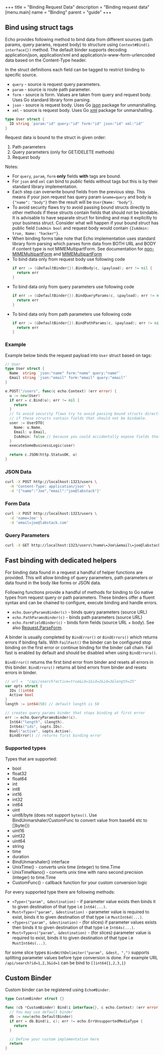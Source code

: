 +++
title = "Binding Request Data"
description = "Binding request data"
[menu.main]
  name = "Binding"
  parent = "guide"
+++

## Bind using struct tags

Echo provides following method to bind data from different sources (path params, query params, request body) to structure using 
`Context#Bind(i interface{})` method.
The default binder supports decoding application/json, application/xml and
application/x-www-form-urlencoded data based on the Content-Type header.

In the struct definitions each field can be tagged to restrict binding to specific source.

* `query` - source is request query parameters.
* `param` - source is route path parameter.
* `form` - source is form. Values are taken from query and request body. Uses Go standard library form parsing.
* `json` - source is request body. Uses Go [json](https://golang.org/pkg/encoding/json/) package for unmarshalling.
* `xml` - source is request body. Uses Go [xml](https://golang.org/pkg/encoding/xml/) package for unmarshalling.

```go
type User struct {
  ID string `param:"id" query:"id" form:"id" json:"id" xml:"id"`
}
```

Request data is bound to the struct in given order:

1. Path parameters
2. Query parameters (only for GET/DELETE methods)
3. Request body

Notes:

* For `query`, `param`, `form` **only** fields **with** tags are bound.
* For `json` and `xml` can bind to *public* fields without tags but this is by their standard library implementation.
* Each step can overwrite bound fields from the previous step. This means if your json request has query param
  `&name=query` and body is `{"name": "body"}` then the result will be `User{Name: "body"}`.
* To avoid security flaws try to avoid passing bound structs directly to other methods if
  these structs contain fields that should not be bindable. It is advisable to have separate struct for binding and map it
  explicitly to your business struct. Consider what will happen if your bound struct has public
  field `IsAdmin bool` and request body would contain `{IsAdmin: true, Name: "hacker"}`.
* When binding forms take note that Echo implementation uses standard library form parsing which parses form data 
  from BOTH URL and BODY if content type is not MIMEMultipartForm. See documentation for [non-MIMEMultipartForm](https://golang.org/pkg/net/http/#Request.ParseForm)
  and [MIMEMultipartForm](https://golang.org/pkg/net/http/#Request.ParseMultipartForm)
* To bind data only from request body use following code
  ```go
  if err := (&DefaultBinder{}).BindBody(c, &payload); err != nil {
    return err
  }
  ```
* To bind data only from query parameters use following code
  ```go
  if err := (&DefaultBinder{}).BindQueryParams(c, &payload); err != nil {
    return err
  }
  ```
* To bind data only from path parameters use following code
  ```go
  if err := (&DefaultBinder{}).BindPathParams(c, &payload); err != nil {
    return err
  }
  ```

### Example

Example below binds the request payload into `User` struct based on tags:

```go
// User
type User struct {
  Name  string `json:"name" form:"name" query:"name"`
  Email string `json:"email" form:"email" query:"email"`
}
```

```go
e.POST("/users", func(c echo.Context) (err error) {
  u := new(User)
  if err = c.Bind(u); err != nil {
    return
  }
  // To avoid security flaws try to avoid passing bound structs directly to other methods 
  // if these structs contain fields that should not be bindable. 
  user := UserDTO{
    Name: u.Name,
    Email: u.Email,
    IsAdmin: false // because you could accidentally expose fields that should not be bind
  }
  executeSomeBusinessLogic(user)
  
  return c.JSON(http.StatusOK, u)
}
```

### JSON Data

```sh
curl -X POST http://localhost:1323/users \
  -H 'Content-Type: application/json' \
  -d '{"name":"Joe","email":"joe@labstack"}'
```

### Form Data

```sh
curl -X POST http://localhost:1323/users \
  -d 'name=Joe' \
  -d 'email=joe@labstack.com'
```

### Query Parameters

```sh
curl -X GET http://localhost:1323/users\?name\=Joe\&email\=joe@labstack.com
```

## Fast binding with dedicated helpers

For binding data found in a request a handful of helper functions are provided. This will allow binding of query parameters, path parameters or data found in the body like forms or JSON data.

Following functions provide a handful of methods for binding to Go native types from request query or path parameters. These binders offer a fluent syntax and can be chained to configure, execute binding and handle errors. 

* `echo.QueryParamsBinder(c)` - binds query parameters (source URL)
* `echo.PathParamsBinder(c)` - binds path parameters (source URL)
* `echo.FormFieldBinder(c)` - binds form fields (source URL + body). See also [Request.ParseForm](https://golang.org/pkg/net/http/#Request.ParseForm).

A binder is usually completed by `BindError()` or `BindErrors()` which returns errors if binding fails.
With `FailFast()` the binder can be configured stop binding on the first error or continue binding for 
the binder call chain. Fail fast is enabled by default and should be disabled when using `BindErrors()`.

`BindError()` returns the first bind error from binder and resets all errors in this binder.
`BindErrors()` returns all bind errors from binder and resets errors in binder.

```go
// url =  "/api/search?active=true&id=1&id=2&id=3&length=25"
var opts struct {
  IDs []int64
  Active bool
}
length := int64(50) // default length is 50

// creates query params binder that stops binding at first error
err := echo.QueryParamsBinder(c).
  Int64("length", &length).
  Int64s("ids", &opts.IDs).
  Bool("active", &opts.Active).
  BindError() // returns first binding error
```

### Supported types

Types that are supported:

* bool
* float32
* float64
* int
* int8
* int16
* int32
* int64
* uint
* uint8/byte (does not support `bytes()`. Use BindUnmarshaler/CustomFunc to convert value from base64 etc to []byte{})
* uint16
* uint32
* uint64
* string
* time
* duration
* BindUnmarshaler() interface
* UnixTime() - converts unix time (integer) to time.Time
* UnixTimeNano() - converts unix time with nano second precision (integer) to time.Time
* CustomFunc() - callback function for your custom conversion logic

For every supported type there are following methods:

* `<Type>("param", &destination)` - if parameter value exists then binds it to given destination of that type i.e `Int64(...)`.
* `Must<Type>("param", &destination)` - parameter value is required to exist, binds it to given destination of that type i.e `MustInt64(...)`.
* `<Type>s("param", &destination)` - (for slices) if parameter values exists then binds it to given destination of that type i.e `Int64s(...)`.
* `Must<Type>s("param", &destination)` - (for slices) parameter value is required to exist, binds it to given destination of that type i.e `MustInt64s(...)`.

for some slice types `BindWithDelimiter("param", &dest, ",")` supports splitting parameter values before type conversion is done. For example URL `/api/search?id=1,2,3&id=1` can be bind to `[]int64{1,2,3,1}`

## Custom Binder

Custom binder can be registered using `Echo#Binder`.

```go
type CustomBinder struct {}

func (cb *CustomBinder) Bind(i interface{}, c echo.Context) (err error) {
  // You may use default binder
  db := new(echo.DefaultBinder)
  if err = db.Bind(i, c); err != echo.ErrUnsupportedMediaType {
    return
  }

  // Define your custom implementation here
  return
}
```
